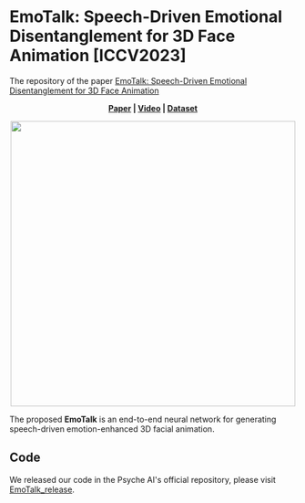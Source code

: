 # EmoTalk: Speech-Driven Emotional Disentanglement for 3D Face Animation [ICCV2023]
The repository of the paper [EmoTalk: Speech-Driven Emotional Disentanglement for 3D Face Animation](https://arxiv.org/abs/2303.11089)

<p align='center'>
  <b>
    <a href="https://arxiv.org/abs/2303.11089">Paper</a>
    | 
    <a href="https://ziqiaopeng.github.io/emotalk/">Video</a>
    |
    <a href="https://github.com/ZiqiaoPeng/EmoTalk">Dataset</a> 
  </b>
</p> 

  <p align='center'>  
    <img src='image/emotalk.png' width='500'/>
  </p>


  The proposed **EmoTalk** is an end-to-end neural network for generating speech-driven emotion-enhanced 3D facial animation.

  ## Code
  
We released our code in the Psyche AI's official repository, please visit [EmoTalk_release](https://github.com/psyai-net/EmoTalk_release).
